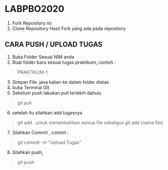 # LABPBO2020

1. Fork Repository ini
2. Clone Repository Hasil Fork yang ada pada repository

## CARA PUSH / UPLOAD TUGAS

1. Buka Folder Sesuai NIM anda
2. Buat folder baru sesuai tugas praktikum, contoh :
> PRAKTIKUM-1
3. Simpan File .java kalian ke dalam folder diatas
4. buka Terminal GIt
5. Sebelum push lakukan pull terlebih dahulu
> git pull
6. setelah itu silahkan add tugasnya
> git add .
untuk menambahkan semua file sekaligus
> git add (nama file)
7. Silahkan Commit , contoh :
> git commit -m "Upload Tugas"
8. Silahkan push, 
> git push
